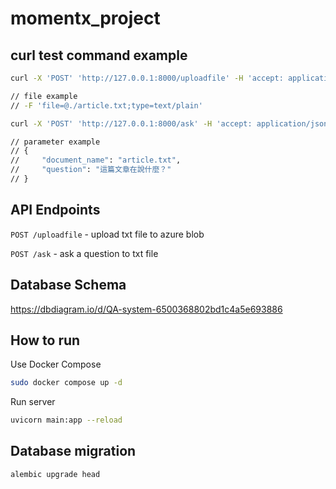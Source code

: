 # momentx_project

## curl test command example

```bash
curl -X 'POST' 'http://127.0.0.1:8000/uploadfile' -H 'accept: application/json' -H 'Content-Type: multipart/form-data' -F 'file=@path/to/your/file.txt;type=text/plain'

// file example 
// -F 'file=@./article.txt;type=text/plain'
```

```bash
curl -X 'POST' 'http://127.0.0.1:8000/ask' -H 'accept: application/json' -H 'Content-Type: application/json' -d '{ "document_name": "已上傳的檔案名稱", "question": "想對文件詢問的問題" }'

// parameter example
// {
//     "document_name": "article.txt",
//     "question": "這篇文章在說什麼？"
// }
```

## API Endpoints

`POST /uploadfile` - upload txt file to azure blob

`POST /ask` - ask a question to txt file

## Database Schema

https://dbdiagram.io/d/QA-system-6500368802bd1c4a5e693886

## How to run

Use Docker Compose

```bash
sudo docker compose up -d
```

Run server

```bash
uvicorn main:app --reload
```

## Database migration

```bash
alembic upgrade head
```
